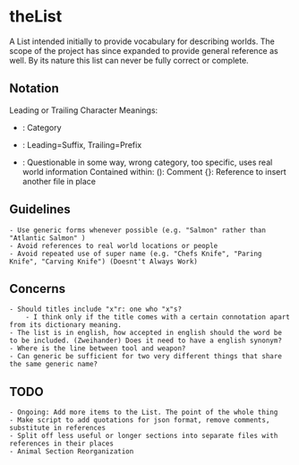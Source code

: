 # theList

A List intended initially to provide vocabulary for describing worlds.
The scope of the project has since expanded to provide general reference as well.
By its nature this list can never be fully correct or complete.

## Notation
Leading or Trailing Character Meanings:
+ : Category
- : Leading=Suffix, Trailing=Prefix
* : Questionable in some way, wrong category, too specific, uses real world information
Contained within:
    (): Comment
    {}: Reference to insert another file in place

## Guidelines
    - Use generic forms whenever possible (e.g. "Salmon" rather than "Atlantic Salmon" )
    - Avoid references to real world locations or people
    - Avoid repeated use of super name (e.g. "Chefs Knife", "Paring Knife", "Carving Knife") (Doesnt't Always Work)

## Concerns
    - Should titles include "x"r: one who "x"s?
        - I think only if the title comes with a certain connotation apart from its dictionary meaning.
    - The list is in english, how accepted in english should the word be to be included. (Zweihander) Does it need to have a english synonym?
    - Where is the line between tool and weapon?
    - Can generic be sufficient for two very different things that share the same generic name?

## TODO
    - Ongoing: Add more items to the List. The point of the whole thing
    - Make script to add quotations for json format, remove comments, substitute in references
    - Split off less useful or longer sections into separate files with references in their places
    - Animal Section Reorganization

